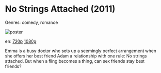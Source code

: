 # No Strings Attached (2011)

Genres: comedy, romance

![poster](http://image.tmdb.org/t/p/w500/1AxDwc2eugEvG4dRTear9q8Hzmw.jpg)

en:
  [720p](magnet:?xt=urn:btih:5D801D2403410E76EB200DD66FCEA4D413D4468E&tr=udp://glotorrents.pw:6969/announce&tr=udp://tracker.opentrackr.org:1337/announce&tr=udp://torrent.gresille.org:80/announce&tr=udp://tracker.openbittorrent.com:80&tr=udp://tracker.coppersurfer.tk:6969&tr=udp://tracker.leechers-paradise.org:6969&tr=udp://p4p.arenabg.ch:1337&tr=udp://tracker.internetwarriors.net:1337)
  [1080p](magnet:?xt=urn:btih:962C62F00D1B7AC3D804A411CE81529E48130CFA&tr=udp://glotorrents.pw:6969/announce&tr=udp://tracker.opentrackr.org:1337/announce&tr=udp://torrent.gresille.org:80/announce&tr=udp://tracker.openbittorrent.com:80&tr=udp://tracker.coppersurfer.tk:6969&tr=udp://tracker.leechers-paradise.org:6969&tr=udp://p4p.arenabg.ch:1337&tr=udp://tracker.internetwarriors.net:1337)
  


Emma is a busy doctor who sets up a seemingly perfect arrangement when she offers her best friend Adam a relationship with one rule: No strings attached. But when a fling becomes a thing, can sex friends stay best friends?